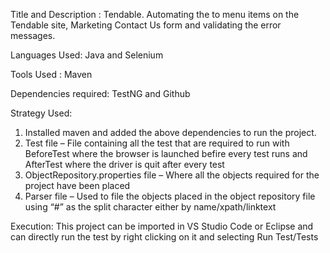 Title and Description : Tendable. Automating the to menu items on the Tendable site, Marketing Contact Us form and validating the error messages.

Languages Used: Java and Selenium

Tools Used : Maven

Dependencies required: TestNG and Github

Strategy Used:
1. Installed maven and added the above dependencies to run the project. 
2. Test file – File containing all the test that are required to run with BeforeTest where the browser is launched befire every test runs and AfterTest where the driver is quit after every test
3. ObjectRepository.properties file – Where all the objects required for the project have been placed
4. Parser file – Used to file the objects placed in the object repository file using “#” as the split character either by name/xpath/linktext

Execution:
This project can be imported in VS Studio Code or Eclipse and can directly run the test by right clicking on it and selecting Run Test/Tests

